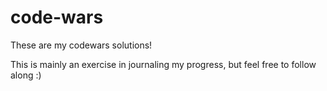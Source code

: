 # code-wars

These are my codewars solutions!

This is mainly an exercise in journaling my progress, but feel free to follow along :)
